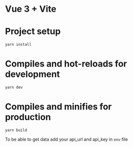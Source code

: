 # Vue 3 + Vite

# Project setup

```
yarn install
```

# Compiles and hot-reloads for development
```
yarn dev
```

# Compiles and minifies for production
```
yarn build
```

To be able to get data add your api_url and api_key in `env` file
